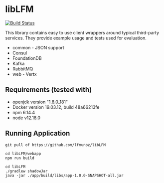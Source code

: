 #  libLFM

[![Build Status](https://travis-ci.org/lfmunoz/libLFM.svg?branch=master)](https://travis-ci.org/lfmunoz/libLFM)

This library contains easy to use client wrappers around typical third-party services.
They provide example usage and tests used for evaluation.


* common - JSON support
* Consul
* FoundationDB
* Kafka
* RabbitMQ
* web - Vertx

## Requirements (tested with)

* openjdk version "1.8.0_181"
* Docker version 19.03.12, build 48a66213fe
* npm 6.14.4
* node v12.18.0

## Running Application



```
git pull of https://github.com/lfmunoz/libLFM
```

```
cd libLFM/webapp
npm run build
```

```
cd libLFM
./gradlew shadowJar
java -jar ./app/build/libs/app-1.0.0-SNAPSHOT-all.jar
```




